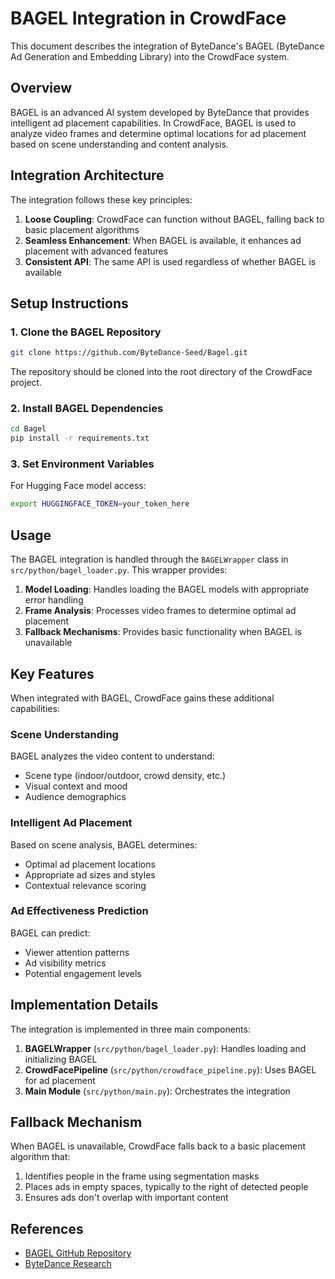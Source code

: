 # BAGEL Integration in CrowdFace

This document describes the integration of ByteDance's BAGEL (ByteDance Ad Generation and Embedding Library) into the CrowdFace system.

## Overview

BAGEL is an advanced AI system developed by ByteDance that provides intelligent ad placement capabilities. In CrowdFace, BAGEL is used to analyze video frames and determine optimal locations for ad placement based on scene understanding and content analysis.

## Integration Architecture

The integration follows these key principles:

1. **Loose Coupling**: CrowdFace can function without BAGEL, falling back to basic placement algorithms
2. **Seamless Enhancement**: When BAGEL is available, it enhances ad placement with advanced features
3. **Consistent API**: The same API is used regardless of whether BAGEL is available

## Setup Instructions

### 1. Clone the BAGEL Repository

```bash
git clone https://github.com/ByteDance-Seed/Bagel.git
```

The repository should be cloned into the root directory of the CrowdFace project.

### 2. Install BAGEL Dependencies

```bash
cd Bagel
pip install -r requirements.txt
```

### 3. Set Environment Variables

For Hugging Face model access:

```bash
export HUGGINGFACE_TOKEN=your_token_here
```

## Usage

The BAGEL integration is handled through the `BAGELWrapper` class in `src/python/bagel_loader.py`. This wrapper provides:

1. **Model Loading**: Handles loading the BAGEL models with appropriate error handling
2. **Frame Analysis**: Processes video frames to determine optimal ad placement
3. **Fallback Mechanisms**: Provides basic functionality when BAGEL is unavailable

## Key Features

When integrated with BAGEL, CrowdFace gains these additional capabilities:

### Scene Understanding

BAGEL analyzes the video content to understand:
- Scene type (indoor/outdoor, crowd density, etc.)
- Visual context and mood
- Audience demographics

### Intelligent Ad Placement

Based on scene analysis, BAGEL determines:
- Optimal ad placement locations
- Appropriate ad sizes and styles
- Contextual relevance scoring

### Ad Effectiveness Prediction

BAGEL can predict:
- Viewer attention patterns
- Ad visibility metrics
- Potential engagement levels

## Implementation Details

The integration is implemented in three main components:

1. **BAGELWrapper** (`src/python/bagel_loader.py`): Handles loading and initializing BAGEL
2. **CrowdFacePipeline** (`src/python/crowdface_pipeline.py`): Uses BAGEL for ad placement
3. **Main Module** (`src/python/main.py`): Orchestrates the integration

## Fallback Mechanism

When BAGEL is unavailable, CrowdFace falls back to a basic placement algorithm that:
1. Identifies people in the frame using segmentation masks
2. Places ads in empty spaces, typically to the right of detected people
3. Ensures ads don't overlap with important content

## References

- [BAGEL GitHub Repository](https://github.com/ByteDance-Seed/Bagel)
- [ByteDance Research](https://bytedance.com/en/research)
